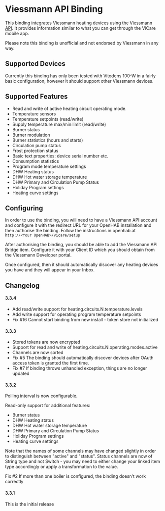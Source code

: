Viessmann API Binding
=====================

This binding integrates Viessmann heating devices using the [Viessmann API](https://developer.viessmann.com/start.html).
It provides information similar to what you can get through the ViCare mobile app.

Please note this binding is unofficial and not endorsed by Viessmann in any way.

Supported Devices
----------------

Currently this binding has only been tested with Vitodens 100-W in a fairly
basic configuration, however it should support other Viessmann devices.

Supported Features
------------------

* Read and write of active heating circuit operating mode.
* Temperature sensors
* Temperature setpoints (read/write)
* Supply temperature max/min limit (read/write)
* Burner status
* Burner modulation
* Burner statistics (hours and starts)
* Circulation pump status
* Frost protection status
* Basic text properties: device serial number etc.
* Consumption statistics
* Program mode temperature settings
* DHW Heating status
* DHW Hot water storage temperature
* DHW Primary and Circulation Pump Status
* Holiday Program settings
* Heating curve settings

Configuring
-----------

In order to use the binding, you will need to have a Viessmann API account and
configure it with the redirect URL for your OpenHAB installation and then authorise 
the binding. Follow the instructions in openhab at `http://<Your OpenHAB>/vicare/setup`

After authorising the binding, you should be able to add the Viessmann API Bridge item.
Configure it with your Client ID which you should obtain from the Viessmann Developer
portal.

Once configured, then it should automatically discover any heating devices you have
and they will appear in your Inbox.


Changelog
---------

#### 3.3.4

* Add read/write support for heating.circuits.N.temperature.levels
* Add write support for operating program temperature setpoints
* Fix #16 Cannot start binding from new install - token store not initialized

#### 3.3.3

* Stored tokens are now encrypted
* Support for read and write of heating.circuits.N.operating.modes.active
* Channels are now sorted
* Fix #5 The binding should automatically discover devices after OAuth access token is granted the first time.
* Fix #7 If binding throws unhandled exception, things are no longer updated

#### 3.3.2 
Polling interval is now configurable.

Read-only support for additional features:
* Burner status
* DHW Heating status
* DHW Hot water storage temperature
* DHW Primary and Circulation Pump Status
* Holiday Program settings
* Heating curve settings

Note that the names of some channels may have changed slightly in order to
distinguish between "active" and "status". Status channels are now of String type
and not Switch - you may need to either change your linked item type accordingly or
apply a transformation to the value. 

Fix #2 If more than one boiler is configured, the binding doesn't work correctly

#### 3.3.1
This is the initial release
